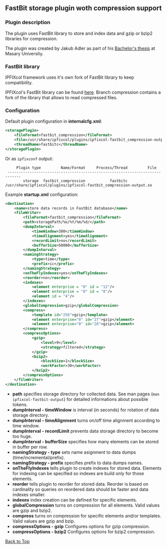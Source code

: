## <a name="top"></a>FastBit storage plugin woth compression support
### Plugin description

The plugin uses FastBit library to store and index data and gzip or bzip2 libraries for compression.

The plugin was created by Jakub Adler as part of his [Bachelor's thesis](https://is.muni.cz/th/396111/fi_b/) at Masary University.

### FastBit library

 IPFIXcol framework uses it's own fork of FastBit library to keep compatibility.

IPFIXcol's FastBit library can be found [here](https://github.com/CESNET/libfastbit). Branch compression contains a fork of the library that allows to read compressed files.

### Configuration

Default plugin configuration in **internalcfg.xml**:

```xml
<storagePlugin>
	<fileFormat>fastbit_compression</fileFormat>
	<file>/usr/share/ipfixcol/plugins/ipfixcol-fastbit_compression-output.so</file>
	<threadName>fastbitc</threadName>
</storagePlugin>
```

Or as `ipfixconf` output:
  
```
     Plugin type         Name/Format     Process/Thread         File        
 ----------------------------------------------------------------------------
        storage  fastbit_compression           fastbitc         /usr/share/ipfixcol/plugins/ipfixcol-fastbit_compression-output.so
```

Example **startup.xml** configuration:

```xml
<destination>
    <name>store data records in FastBit database</name>
    <fileWriter>
        <fileFormat>fastbit_compression</fileFormat>
        <path>storagePath/%o/%Y/%m/%d/</path>
        <dumpInterval>
            <timeWindow>300</timeWindow>
            <timeAlignment>yes</timeAlignment>
            <recordLimit>no</recordLimit>
            <bufferSize>50000</bufferSize>
        </dumpInterval>
        <namingStrategy>
            <type>time</type>
            <prefix>ic</prefix>
        </namingStrategy>
        <onTheFlyIndexes>yes</onTheFlyIndexes>
        <reorder>no</reorder>
        <indexes>
            <element enterprise = "0" id = "12"/>
            <element enterprise = "0" id = "8"/>
            <element id = "4"/>
        </indexes>
        <globalCompression>gzip</globalCompression>
        <compress>
            <template id="256">gzip</template>
            <element enterprise="0" id="27">gzip</element>
            <element enterprise="0" id="28">gzip</element>
        </compress>
        <compressOptions>
            <gzip>
                <level>9</level>
                <strategy>filtered</strategy>
            </gzip>
            <bzip2>
                <blockSize>1</blockSize>
                <workFactor>30</workFactor>
            </bzip2>
        </compressOptions>
    </fileWriter>
</destination>
```

*  **path** specifies storage directory for collected data. See man pages (`man ipfixcol-fastbit-output`) for detailed informations about possible tokens.
*  **dumpInterval - timeWindow** is interval (in seconds) for rotation of data storage directory.
*  **dumpInterval - timeAlignment** turns on/off time alignment according to time window.
*  **dumpInterval - recordLimit** prevents data storage directory to become too huge.
*  **dumpInterval - bufferSize** specifies how many elements can be stored in buffer per row.
*  **namingStrategy - type** sets name asignment to data dumps (time/incremental/prefix).
*  **namingStrategy - prefix** specifies prefix to data dumps names.
*  **onTheFlyIndexes** tells plugin to create indexes for stored data. Elements for indexing can be specified so indexes are build only for those elements.
*  **reorder** tells plugin to reorder for stored data. Reorder is based on cardinality so queries on reordered data should be faster and data indexes smaller.
*  **indexes** index creation can be defined for specific elements.
*  **globalCompression** turns on compression for all elements. Valid values are gzip and bzip2.
*  **compress** turns on compression for specific elements and/or templates. Valid values are gzip and bzip.
*  **compressOptions - gzip** Configures options for gzip compression.
*  **compressOptions - bzip2** Configures options for bzip2 compression.

[Back to Top](#top)
